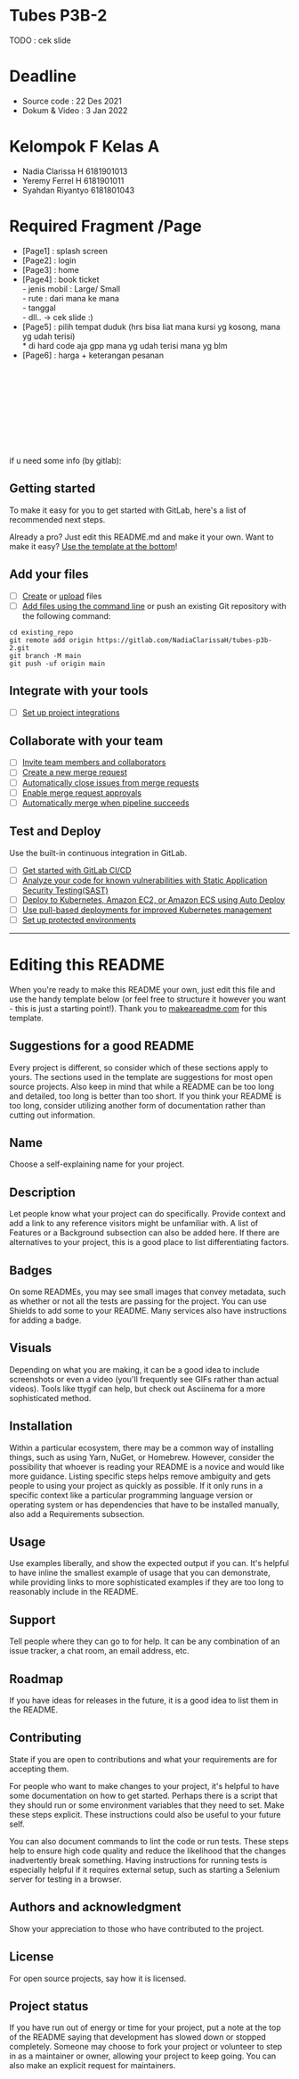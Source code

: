 # Tubes P3B-2 
TODO : cek slide 

# Deadline
- Source code : 22 Des 2021
- Dokum & Video : 3 Jan 2022

# Kelompok F Kelas A 
- Nadia Clarissa H    6181901013
- Yeremy Ferrel H     6181901011
- Syahdan Riyantyo    6181801043

# Required Fragment /Page
- [Page1] : splash screen 
- [Page2] : login
- [Page3] : home 
- [Page4] : book ticket 
<br>- jenis mobil : Large/ Small 
<br>- rute : dari mana ke mana
<br>- tanggal
<br>- dll.. -> cek slide :)
- [Page5] : pilih tempat duduk (hrs bisa liat mana kursi yg kosong, mana yg udah terisi)
<br>* di hard code aja gpp mana yg udah terisi mana yg blm
- [Page6] : harga + keterangan pesanan

# 
<br><br><br><br><br><br><br>


if u need some info (by gitlab): 
## Getting started

To make it easy for you to get started with GitLab, here's a list of recommended next steps.

Already a pro? Just edit this README.md and make it your own. Want to make it easy? [Use the template at the bottom](#editing-this-readme)!

## Add your files

- [ ] [Create](https://gitlab.com/-/experiment/new_project_readme_content:2f6402df3205538bc7e041cd5a7978ff?https://docs.gitlab.com/ee/user/project/repository/web_editor.html#create-a-file) or [upload](https://gitlab.com/-/experiment/new_project_readme_content:2f6402df3205538bc7e041cd5a7978ff?https://docs.gitlab.com/ee/user/project/repository/web_editor.html#upload-a-file) files
- [ ] [Add files using the command line](https://gitlab.com/-/experiment/new_project_readme_content:2f6402df3205538bc7e041cd5a7978ff?https://docs.gitlab.com/ee/gitlab-basics/add-file.html#add-a-file-using-the-command-line) or push an existing Git repository with the following command:

```
cd existing_repo
git remote add origin https://gitlab.com/NadiaClarissaH/tubes-p3b-2.git
git branch -M main
git push -uf origin main
```

## Integrate with your tools

- [ ] [Set up project integrations](https://gitlab.com/-/experiment/new_project_readme_content:2f6402df3205538bc7e041cd5a7978ff?https://gitlab.com/NadiaClarissaH/tubes-p3b-2/-/settings/integrations)

## Collaborate with your team

- [ ] [Invite team members and collaborators](https://gitlab.com/-/experiment/new_project_readme_content:2f6402df3205538bc7e041cd5a7978ff?https://docs.gitlab.com/ee/user/project/members/)
- [ ] [Create a new merge request](https://gitlab.com/-/experiment/new_project_readme_content:2f6402df3205538bc7e041cd5a7978ff?https://docs.gitlab.com/ee/user/project/merge_requests/creating_merge_requests.html)
- [ ] [Automatically close issues from merge requests](https://gitlab.com/-/experiment/new_project_readme_content:2f6402df3205538bc7e041cd5a7978ff?https://docs.gitlab.com/ee/user/project/issues/managing_issues.html#closing-issues-automatically)
- [ ] [Enable merge request approvals](https://gitlab.com/-/experiment/new_project_readme_content:2f6402df3205538bc7e041cd5a7978ff?https://docs.gitlab.com/ee/user/project/merge_requests/approvals/)
- [ ] [Automatically merge when pipeline succeeds](https://gitlab.com/-/experiment/new_project_readme_content:2f6402df3205538bc7e041cd5a7978ff?https://docs.gitlab.com/ee/user/project/merge_requests/merge_when_pipeline_succeeds.html)

## Test and Deploy

Use the built-in continuous integration in GitLab.

- [ ] [Get started with GitLab CI/CD](https://gitlab.com/-/experiment/new_project_readme_content:2f6402df3205538bc7e041cd5a7978ff?https://docs.gitlab.com/ee/ci/quick_start/index.html)
- [ ] [Analyze your code for known vulnerabilities with Static Application Security Testing(SAST)](https://gitlab.com/-/experiment/new_project_readme_content:2f6402df3205538bc7e041cd5a7978ff?https://docs.gitlab.com/ee/user/application_security/sast/)
- [ ] [Deploy to Kubernetes, Amazon EC2, or Amazon ECS using Auto Deploy](https://gitlab.com/-/experiment/new_project_readme_content:2f6402df3205538bc7e041cd5a7978ff?https://docs.gitlab.com/ee/topics/autodevops/requirements.html)
- [ ] [Use pull-based deployments for improved Kubernetes management](https://gitlab.com/-/experiment/new_project_readme_content:2f6402df3205538bc7e041cd5a7978ff?https://docs.gitlab.com/ee/user/clusters/agent/)
- [ ] [Set up protected environments](https://gitlab.com/-/experiment/new_project_readme_content:2f6402df3205538bc7e041cd5a7978ff?https://docs.gitlab.com/ee/ci/environments/protected_environments.html)

***

# Editing this README

When you're ready to make this README your own, just edit this file and use the handy template below (or feel free to structure it however you want - this is just a starting point!).  Thank you to [makeareadme.com](https://gitlab.com/-/experiment/new_project_readme_content:2f6402df3205538bc7e041cd5a7978ff?https://www.makeareadme.com/) for this template.

## Suggestions for a good README
Every project is different, so consider which of these sections apply to yours. The sections used in the template are suggestions for most open source projects. Also keep in mind that while a README can be too long and detailed, too long is better than too short. If you think your README is too long, consider utilizing another form of documentation rather than cutting out information.

## Name
Choose a self-explaining name for your project.

## Description
Let people know what your project can do specifically. Provide context and add a link to any reference visitors might be unfamiliar with. A list of Features or a Background subsection can also be added here. If there are alternatives to your project, this is a good place to list differentiating factors.

## Badges
On some READMEs, you may see small images that convey metadata, such as whether or not all the tests are passing for the project. You can use Shields to add some to your README. Many services also have instructions for adding a badge.

## Visuals
Depending on what you are making, it can be a good idea to include screenshots or even a video (you'll frequently see GIFs rather than actual videos). Tools like ttygif can help, but check out Asciinema for a more sophisticated method.

## Installation
Within a particular ecosystem, there may be a common way of installing things, such as using Yarn, NuGet, or Homebrew. However, consider the possibility that whoever is reading your README is a novice and would like more guidance. Listing specific steps helps remove ambiguity and gets people to using your project as quickly as possible. If it only runs in a specific context like a particular programming language version or operating system or has dependencies that have to be installed manually, also add a Requirements subsection.

## Usage
Use examples liberally, and show the expected output if you can. It's helpful to have inline the smallest example of usage that you can demonstrate, while providing links to more sophisticated examples if they are too long to reasonably include in the README.

## Support
Tell people where they can go to for help. It can be any combination of an issue tracker, a chat room, an email address, etc.

## Roadmap
If you have ideas for releases in the future, it is a good idea to list them in the README.

## Contributing
State if you are open to contributions and what your requirements are for accepting them.

For people who want to make changes to your project, it's helpful to have some documentation on how to get started. Perhaps there is a script that they should run or some environment variables that they need to set. Make these steps explicit. These instructions could also be useful to your future self.

You can also document commands to lint the code or run tests. These steps help to ensure high code quality and reduce the likelihood that the changes inadvertently break something. Having instructions for running tests is especially helpful if it requires external setup, such as starting a Selenium server for testing in a browser.

## Authors and acknowledgment
Show your appreciation to those who have contributed to the project.

## License
For open source projects, say how it is licensed.

## Project status
If you have run out of energy or time for your project, put a note at the top of the README saying that development has slowed down or stopped completely. Someone may choose to fork your project or volunteer to step in as a maintainer or owner, allowing your project to keep going. You can also make an explicit request for maintainers.

